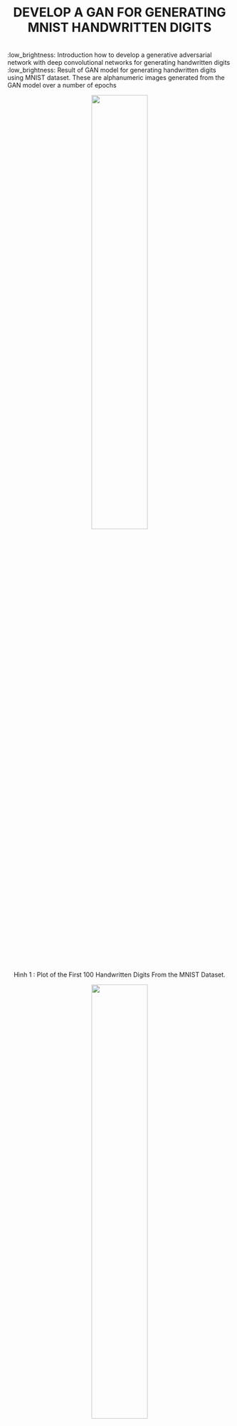 
<!-- Title -->
<h1 align="center"><b> DEVELOP A GAN FOR GENERATING MNIST HANDWRITTEN DIGITS</b></h1>
<br>
:low_brightness: Introduction how to develop a generative adversarial network with deep convolutional networks for generating handwritten digits
<br>
:low_brightness: Result of GAN model for generating handwritten digits using MNIST dataset. These are alphanumeric images generated from the GAN model over a number of epochs

<p align="center">
<img src="https://user-images.githubusercontent.com/79462324/184543930-f75ce0e7-79e6-425d-9044-4b6f09658ed4.png" style="display: block;margin-left: auto;margin-right: auto;width: 50%; height:50%;"/>
<br>
<a style="text-align: center">Hình 1 : Plot of the First 100 Handwritten Digits From the MNIST Dataset. </a>
</p>

<p align="center">
<img src="https://user-images.githubusercontent.com/79462324/184544037-c61cf1bb-4442-4702-9aac-d7038c13320e.png" style="display: block;margin-left: auto;margin-right: auto;width: 50%; height:50%;"/>
<br>
<a style="text-align: center">Hình 2 : Plot of 100 GAN Generated MNIST Figures After 10 Epochs </a>
</p>

<p align="center">
<img src="https://user-images.githubusercontent.com/79462324/184544045-7d33aeeb-bc51-4869-9900-d233e49cf78b.png" style="display: block;margin-left: auto;margin-right: auto;width: 50%; height:50%;"/>
<br>
<a style="text-align: center">Hình 3 : Plot of 100 GAN Generated MNIST Figures After 20 Epochs </a>
</p>


<p align="center">
<img src="https://user-images.githubusercontent.com/79462324/184544057-3dba3f50-0c7b-4e86-95e5-4682c42db378.png" style="display: block;margin-left: auto;margin-right: auto;width: 50%; height:50%;"/>
<br>
<a style="text-align: center">Hình 3 : Plot of 100 GAN Generated MNIST Figures After 30 Epochs </a>
</p>

<p align="center">
<img src="https://user-images.githubusercontent.com/79462324/184544064-fa49b749-6429-4433-87c4-698e3fd0d4ec.png" style="display: block;margin-left: auto;margin-right: auto;width: 50%; height:50%;"/>
<br>
<a style="text-align: center">Hình 3 : Plot of 100 GAN Generated MNIST Figures After 40 Epochs </a>
</p>


<p align="center">
<img src="https://user-images.githubusercontent.com/79462324/184544071-feeb7644-e6f2-4475-9bcc-5f368b0b1139.png" style="display: block;margin-left: auto;margin-right: auto;width: 50%; height:50%;"/>
<br>
<a style="text-align: center">Hình 3 : Plot of 100 GAN Generated MNIST Figures After 50 Epochs </a>
</p>


<p align="center">
<img src="https://user-images.githubusercontent.com/79462324/184544080-ff1cc86e-04de-4450-ac08-f08921d244ea.png" style="display: block;margin-left: auto;margin-right: auto;width: 50%; height:50%;"/>
<br>
<a style="text-align: center">Hình 3 : Plot of 100 GAN Generated MNIST Figures After 60 Epochs </a>
</p>


<p align="center">
<img src="https://user-images.githubusercontent.com/79462324/184544087-a8d1de68-922a-47ce-ab6c-946546ee108b.png" style="display: block;margin-left: auto;margin-right: auto;width: 50%; height:50%;"/>
<br>
<a style="text-align: center">Hình 3 : Plot of 100 GAN Generated MNIST Figures After 70 Epochs </a>
</p>


<p align="center">
<img src="https://user-images.githubusercontent.com/79462324/184544561-fda7cf30-305f-4141-b5ad-6f77eb640b62.png" style="display: block;margin-left: auto;margin-right: auto;width: 50%; height:50%;"/>
<br>
<a style="text-align: center">Hình 3 : Plot of 100 GAN Generated MNIST Figures After 80 Epochs </a>
</p>


<p align="center">
<img src="https://user-images.githubusercontent.com/79462324/184544110-cd994a0d-c162-4657-a644-a8a4673416d5.png" style="display: block;margin-left: auto;margin-right: auto;width: 50%; height:50%;"/>
<br>
<a style="text-align: center">Hình 3 : Plot of 100 GAN Generated MNIST Figures After 90 Epochs </a>
</p>


<p align="center">
<img src="https://user-images.githubusercontent.com/79462324/184544118-c595c819-bdc8-4f87-8eae-6c710f5d747b.png" style="display: block;margin-left: auto;margin-right: auto;width: 50%; height:50%;"/>
<br>
<a style="text-align: center">Hình 3 : Plot of 100 GAN Generated MNIST Figures After 100 Epochs </a>
</p>



